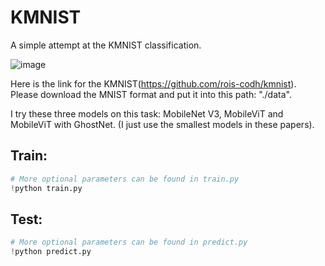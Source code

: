 # KMNIST
A simple attempt at the KMNIST classification.

![image](https://user-images.githubusercontent.com/50935925/203089514-885a0207-19b3-4d76-95d4-77854e17204e.png)

Here is the link for the KMNIST(https://github.com/rois-codh/kmnist). Please download the MNIST format and put it into this path: "./data".

I try these three models on this task: MobileNet V3, MobileViT and MobileViT with GhostNet. (I just use the smallest models in these papers).

## Train:

```python
# More optional parameters can be found in train.py
!python train.py
```

## Test:

```python
# More optional parameters can be found in predict.py
!python predict.py
```

